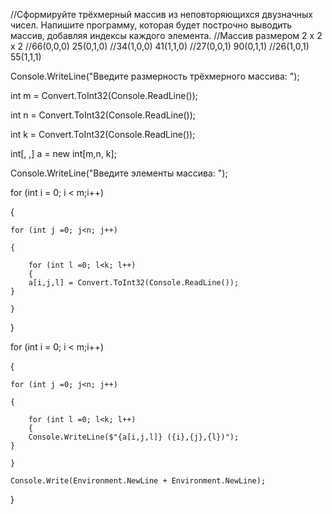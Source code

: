 //Сформируйте трёхмерный массив из неповторяющихся двузначных чисел. Напишите программу, которая будет построчно выводить массив, добавляя индексы каждого элемента.
//Массив размером 2 x 2 x 2
//66(0,0,0) 25(0,1,0)
//34(1,0,0) 41(1,1,0)
//27(0,0,1) 90(0,1,1)
//26(1,0,1) 55(1,1,1)

Console.WriteLine("Введите размерность трёхмерного массива: ");

int m = Convert.ToInt32(Console.ReadLine());

int n = Convert.ToInt32(Console.ReadLine());

int k = Convert.ToInt32(Console.ReadLine());

int[, ,] a = new int[m,n, k];

Console.WriteLine("Введите элементы массива: ");

for (int i = 0; i < m;i++)

{

    for (int j =0; j<n; j++)
    
    {
    
        for (int l =0; l<k; l++)
        {
        a[i,j,l] = Convert.ToInt32(Console.ReadLine());
    }
    
    }
    
}

for (int i = 0; i < m;i++)

{

    for (int j =0; j<n; j++)
    
    {
    
        for (int l =0; l<k; l++)
        {
        Console.WriteLine($"{a[i,j,l]} ({i},{j},{l})");
    }
    
    }
    
    Console.Write(Environment.NewLine + Environment.NewLine);
    
}
